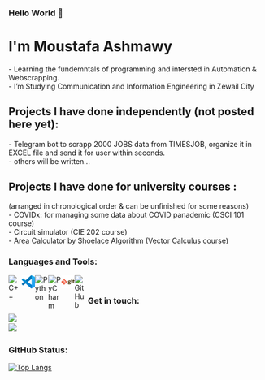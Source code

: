 ### Hello World 👋
<h1> I'm Moustafa Ashmawy </h1>
- Learning the fundemntals of programming and intersted in Automation & Webscrapping.
<br/>
- I’m Studying Communication and Information Engineering in Zewail City

<br/>

<h2>Projects I have done independently (not posted here yet):</h2>
- Telegram bot to scrapp 2000 JOBS data from TIMESJOB, organize it in EXCEL file and send it for user within seconds.
<br/>
- others will be written...
 
 
<br/>

<h2>Projects I have done for university courses :</h2>
(arranged in chronological order & can be unfinished for some reasons)
<br/>
- COVIDx: for managing some data about COVID panademic (CSCI 101 course)
 <br/>
- Circuit simulator (CIE 202 course)
 <br/>
- Area Calculator by Shoelace Algorithm (Vector Calculus course)

</div>
 <br/>

### Languages and Tools:

<img align="left" alt="C++" width="26px" src="https://upload.wikimedia.org/wikipedia/commons/thumb/1/18/ISO_C%2B%2B_Logo.svg/1822px-ISO_C%2B%2B_Logo.svg.png" />
<img align="left" alt="Visual Studio Code" width="26px" src="https://raw.githubusercontent.com/github/explore/80688e429a7d4ef2fca1e82350fe8e3517d3494d/topics/visual-studio-code/visual-studio-code.png" />
<img align="left" alt="Python" width="26px" src="https://upload.wikimedia.org/wikipedia/commons/thumb/c/c3/Python-logo-notext.svg/1200px-Python-logo-notext.svg.png" />
<img align="left" alt="PyCharm" width="26px" src="https://upload.wikimedia.org/wikipedia/commons/thumb/1/1d/PyCharm_Icon.svg/2048px-PyCharm_Icon.svg.png" />
<img align="left" alt="Git" width="26px" src="https://raw.githubusercontent.com/github/explore/80688e429a7d4ef2fca1e82350fe8e3517d3494d/topics/git/git.png" />
<img align="left" alt="GitHub" width="26px" width="26px" src="https://i.ibb.co/P4M4chF/github-icon-38976.png" />




<br/>

### Get in touch: 

 <a href="https://www.linkedin.com/in/mouashmawy"> <img width="150px" src="https://img.shields.io/badge/LinkedIn-0077B5?style=for-the-badge&logo=linkedin&logoColor=white"></a>
<br/>
 <a href="https://www.facebook.com/mmashraf9" > <img width="150px" src="https://i.ibb.co/xqQggRh/f.png" ></a>



### GitHub Status:
[![Top Langs](https://github-readme-stats.vercel.app/api/top-langs/?username=mouashmawy&layout=compact)](https://github.com/mouashmawy/github-readme-stats)
